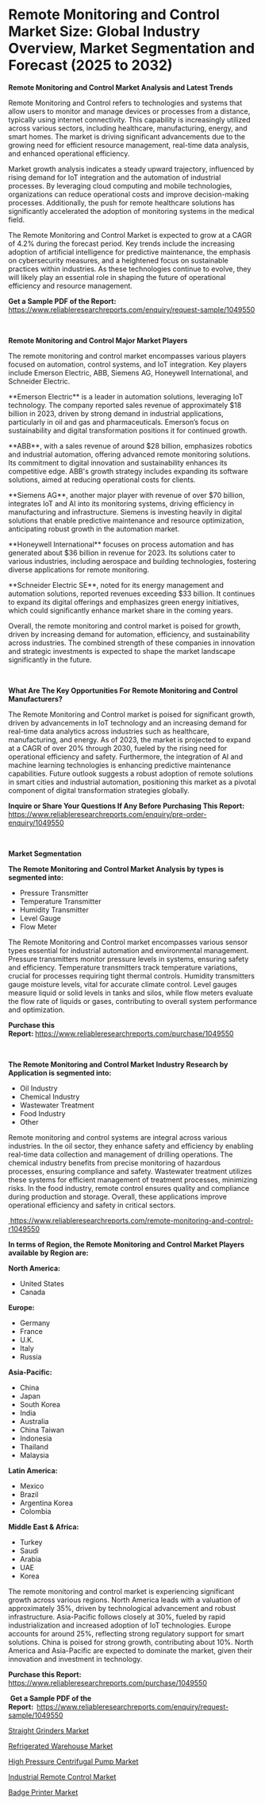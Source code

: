 <p><h1>Remote Monitoring and Control Market Size: Global Industry Overview, Market Segmentation and Forecast (2025 to 2032)</h1></p><p><strong>Remote Monitoring and Control Market Analysis and Latest Trends</strong></p>
<p><p>Remote Monitoring and Control refers to technologies and systems that allow users to monitor and manage devices or processes from a distance, typically using internet connectivity. This capability is increasingly utilized across various sectors, including healthcare, manufacturing, energy, and smart homes. The market is driving significant advancements due to the growing need for efficient resource management, real-time data analysis, and enhanced operational efficiency.</p><p>Market growth analysis indicates a steady upward trajectory, influenced by rising demand for IoT integration and the automation of industrial processes. By leveraging cloud computing and mobile technologies, organizations can reduce operational costs and improve decision-making processes. Additionally, the push for remote healthcare solutions has significantly accelerated the adoption of monitoring systems in the medical field.</p><p>The Remote Monitoring and Control Market is expected to grow at a CAGR of 4.2% during the forecast period. Key trends include the increasing adoption of artificial intelligence for predictive maintenance, the emphasis on cybersecurity measures, and a heightened focus on sustainable practices within industries. As these technologies continue to evolve, they will likely play an essential role in shaping the future of operational efficiency and resource management.</p></p>
<p><strong>Get a Sample PDF of the Report:&nbsp;</strong> <a href="https://www.reliableresearchreports.com/enquiry/request-sample/1049550?utm_campaign=31&utm_medium=2&utm_source=Github&utm_content=ia&utm_term=17022025&utm_id=remote-monitoring-and-control">https://www.reliableresearchreports.com/enquiry/request-sample/1049550</a></p>
<p>&nbsp;</p>
<p><strong>Remote Monitoring and Control Major Market Players</strong></p>
<p><p>The remote monitoring and control market encompasses various players focused on automation, control systems, and IoT integration. Key players include Emerson Electric, ABB, Siemens AG, Honeywell International, and Schneider Electric. </p><p>**Emerson Electric** is a leader in automation solutions, leveraging IoT technology. The company reported sales revenue of approximately $18 billion in 2023, driven by strong demand in industrial applications, particularly in oil and gas and pharmaceuticals. Emerson’s focus on sustainability and digital transformation positions it for continued growth.</p><p>**ABB**, with a sales revenue of around $28 billion, emphasizes robotics and industrial automation, offering advanced remote monitoring solutions. Its commitment to digital innovation and sustainability enhances its competitive edge. ABB's growth strategy includes expanding its software solutions, aimed at reducing operational costs for clients.</p><p>**Siemens AG**, another major player with revenue of over $70 billion, integrates IoT and AI into its monitoring systems, driving efficiency in manufacturing and infrastructure. Siemens is investing heavily in digital solutions that enable predictive maintenance and resource optimization, anticipating robust growth in the automation market.</p><p>**Honeywell International** focuses on process automation and has generated about $36 billion in revenue for 2023. Its solutions cater to various industries, including aerospace and building technologies, fostering diverse applications for remote monitoring.</p><p>**Schneider Electric SE**, noted for its energy management and automation solutions, reported revenues exceeding $33 billion. It continues to expand its digital offerings and emphasizes green energy initiatives, which could significantly enhance market share in the coming years.</p><p>Overall, the remote monitoring and control market is poised for growth, driven by increasing demand for automation, efficiency, and sustainability across industries. The combined strength of these companies in innovation and strategic investments is expected to shape the market landscape significantly in the future.</p></p>
<p>&nbsp;</p>
<p><strong>What Are The Key Opportunities For Remote Monitoring and Control Manufacturers?</strong></p>
<p><p>The Remote Monitoring and Control market is poised for significant growth, driven by advancements in IoT technology and an increasing demand for real-time data analytics across industries such as healthcare, manufacturing, and energy. As of 2023, the market is projected to expand at a CAGR of over 20% through 2030, fueled by the rising need for operational efficiency and safety. Furthermore, the integration of AI and machine learning technologies is enhancing predictive maintenance capabilities. Future outlook suggests a robust adoption of remote solutions in smart cities and industrial automation, positioning this market as a pivotal component of digital transformation strategies globally.</p></p>
<p><strong>Inquire or Share Your Questions If Any Before Purchasing This Report:</strong> <a href="https://www.reliableresearchreports.com/enquiry/pre-order-enquiry/1049550?utm_campaign=31&utm_medium=2&utm_source=Github&utm_content=ia&utm_term=17022025&utm_id=remote-monitoring-and-control">https://www.reliableresearchreports.com/enquiry/pre-order-enquiry/1049550</a></p>
<p>&nbsp;</p>
<p><strong>Market Segmentation</strong></p>
<p><strong>The Remote Monitoring and Control Market Analysis by types is segmented into:</strong></p>
<p><ul><li>Pressure Transmitter</li><li>Temperature Transmitter</li><li>Humidity Transmitter</li><li>Level Gauge</li><li>Flow Meter</li></ul></p>
<p><p>The Remote Monitoring and Control market encompasses various sensor types essential for industrial automation and environmental management. Pressure transmitters monitor pressure levels in systems, ensuring safety and efficiency. Temperature transmitters track temperature variations, crucial for processes requiring tight thermal controls. Humidity transmitters gauge moisture levels, vital for accurate climate control. Level gauges measure liquid or solid levels in tanks and silos, while flow meters evaluate the flow rate of liquids or gases, contributing to overall system performance and optimization.</p></p>
<p><strong>Purchase this Report:&nbsp;</strong><a href="https://www.reliableresearchreports.com/purchase/1049550?utm_campaign=31&utm_medium=2&utm_source=Github&utm_content=ia&utm_term=17022025&utm_id=remote-monitoring-and-control">https://www.reliableresearchreports.com/purchase/1049550</a></p>
<p>&nbsp;</p>
<p><strong>The Remote Monitoring and Control Market Industry Research by Application is segmented into:</strong></p>
<p><ul><li>Oil Industry</li><li>Chemical Industry</li><li>Wastewater Treatment</li><li>Food Industry</li><li>Other</li></ul></p>
<p><p>Remote monitoring and control systems are integral across various industries. In the oil sector, they enhance safety and efficiency by enabling real-time data collection and management of drilling operations. The chemical industry benefits from precise monitoring of hazardous processes, ensuring compliance and safety. Wastewater treatment utilizes these systems for efficient management of treatment processes, minimizing risks. In the food industry, remote control ensures quality and compliance during production and storage. Overall, these applications improve operational efficiency and safety in critical sectors.</p></p>
<p><a href="https://www.reliableresearchreports.com/remote-monitoring-and-control-r1049550?utm_campaign=31&utm_medium=2&utm_source=Github&utm_content=ia&utm_term=17022025&utm_id=remote-monitoring-and-control">&nbsp;https://www.reliableresearchreports.com/remote-monitoring-and-control-r1049550</a></p>
<p><strong>In terms of Region, the Remote Monitoring and Control Market Players available by Region are:</strong></p>
<p>
    <p> <strong> North America: </strong>
        <ul>
            <li>United States</li>
            <li>Canada</li>
        </ul>
        </p> 
    <p> <strong> Europe: </strong>
        <ul>
            <li>Germany</li>
            <li>France</li>
            <li>U.K.</li>
            <li>Italy</li>
            <li>Russia</li>
        </ul>
        </p> 
    <p> <strong> Asia-Pacific: </strong>
        <ul>
            <li>China</li>
            <li>Japan</li>
            <li>South Korea</li>
            <li>India</li>
            <li>Australia</li>
            <li>China Taiwan</li>
            <li>Indonesia</li>
            <li>Thailand</li>
            <li>Malaysia</li>
        </ul>
        </p> 
    <p> <strong> Latin America: </strong>
        <ul>
            <li>Mexico</li>
            <li>Brazil</li>
            <li>Argentina Korea</li>
            <li>Colombia</li>
        </ul>
        </p> 
    <p> <strong> Middle East & Africa: </strong>
        <ul>
            <li>Turkey</li>
            <li>Saudi</li>
            <li>Arabia</li>
            <li>UAE</li>
            <li>Korea</li>
        </ul>
    </p>
    </p>
<p><p>The remote monitoring and control market is experiencing significant growth across various regions. North America leads with a valuation of approximately 35%, driven by technological advancement and robust infrastructure. Asia-Pacific follows closely at 30%, fueled by rapid industrialization and increased adoption of IoT technologies. Europe accounts for around 25%, reflecting strong regulatory support for smart solutions. China is poised for strong growth, contributing about 10%. North America and Asia-Pacific are expected to dominate the market, given their innovation and investment in technology.</p></p>
<p><strong>Purchase this Report: </strong><a href="https://www.reliableresearchreports.com/purchase/1049550?utm_campaign=31&utm_medium=2&utm_source=Github&utm_content=ia&utm_term=17022025&utm_id=remote-monitoring-and-control">https://www.reliableresearchreports.com/purchase/1049550</a></p>
<p>&nbsp;<strong>Get a Sample PDF of the Report:&nbsp;&nbsp;</strong><a href="https://www.reliableresearchreports.com/enquiry/request-sample/1049550?utm_campaign=31&utm_medium=2&utm_source=Github&utm_content=ia&utm_term=17022025&utm_id=remote-monitoring-and-control">https://www.reliableresearchreports.com/enquiry/request-sample/1049550</a></p>
<p><strong></strong></p>
<p><p><a href="https://github.com/saeiddaemo/Market-Research-Report-List-1/blob/main/straight-grinders-market.md?utm_campaign=31&utm_medium=2&utm_source=Github&utm_content=ia&utm_term=17022025&utm_id=remote-monitoring-and-control">Straight Grinders Market</a></p><p><a href="https://github.com/toqiourir/Market-Research-Report-List-1/blob/main/refrigerated-warehouse-market.md?utm_campaign=31&utm_medium=2&utm_source=Github&utm_content=ia&utm_term=17022025&utm_id=remote-monitoring-and-control">Refrigerated Warehouse Market</a></p><p><a href="https://github.com/salodipura00/Market-Research-Report-List-1/blob/main/high-pressure-centrifugal-pump-market.md?utm_campaign=31&utm_medium=2&utm_source=Github&utm_content=ia&utm_term=17022025&utm_id=remote-monitoring-and-control">High Pressure Centrifugal Pump Market</a></p><p><a href="https://github.com/supicweg/Market-Research-Report-List-1/blob/main/industrial-remote-control-market.md?utm_campaign=31&utm_medium=2&utm_source=Github&utm_content=ia&utm_term=17022025&utm_id=remote-monitoring-and-control">Industrial Remote Control Market</a></p><p><a href="https://github.com/shopovdjondo/Market-Research-Report-List-1/blob/main/badge-printer-market.md?utm_campaign=31&utm_medium=2&utm_source=Github&utm_content=ia&utm_term=17022025&utm_id=remote-monitoring-and-control">Badge Printer Market</a></p></p>